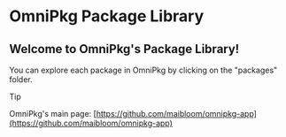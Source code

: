 # OmniPkg Package Library

## Welcome to OmniPkg's Package Library!

You can explore each package in OmniPkg by clicking on the "packages" folder.

> [!TIP]
> OmniPkg's main page: [https://github.com/maibloom/omnipkg-app](https://github.com/maibloom/omnipkg-app)